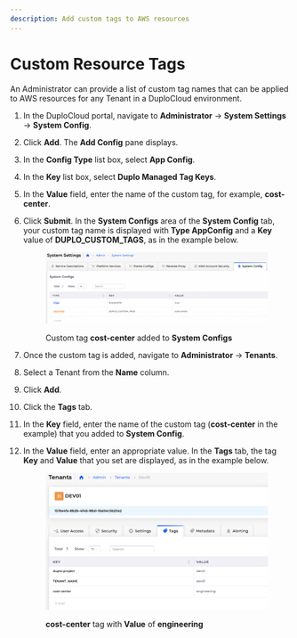 ```yaml
---
description: Add custom tags to AWS resources
---
```


# Custom Resource Tags

An Administrator can provide a list of custom tag names that can be applied to AWS resources for any Tenant in a DuploCloud environment.&#x20;

1. In the DuploCloud portal, navigate to **Administrator** -> **System Settings** -> **System Config**.&#x20;
2. Click **Add**. The **Add Config** pane displays.
3. In the **Config Type** list box, select **App Config**.
4. In the **Key** list box, select **Duplo Managed Tag Keys**.
5. In the **Value** field, enter the name of the custom tag, for example, **cost-center**.
6.  Click **Submit**. In the **System Configs** area of the **System Config** tab, your custom tag name is displayed with **Type AppConfig** and a **Key** value of **DUPLO\_CUSTOM\_TAGS**, as in the example below.

    <figure><img src="../.gitbook/assets/Screen Shot 2023-03-07 at 6.26.56 PM.png" alt=""><figcaption><p>Custom tag <strong>cost-center</strong> added to <strong>System Configs</strong></p></figcaption></figure>
7. Once the custom tag is added, navigate to **Administrator** -> **Tenants**.&#x20;
8. Select a Tenant from the **Name** column.&#x20;
9. Click **Add**.
10. Click the **Tags** tab.
11. In the **Key** field, enter the name of the custom tag (**cost-center** in the example) that you added to **System Config**.
12. In the **Value** field, enter an appropriate value. In the **Tags** tab, the tag **Key** and **Value** that you set are displayed, as in the example below.

    <figure><img src="../.gitbook/assets/Screen Shot 2023-03-07 at 6.28.29 PM.png" alt=""><figcaption><p><strong>cost-center</strong> tag with <strong>Value</strong> of <strong>engineering</strong></p></figcaption></figure>
